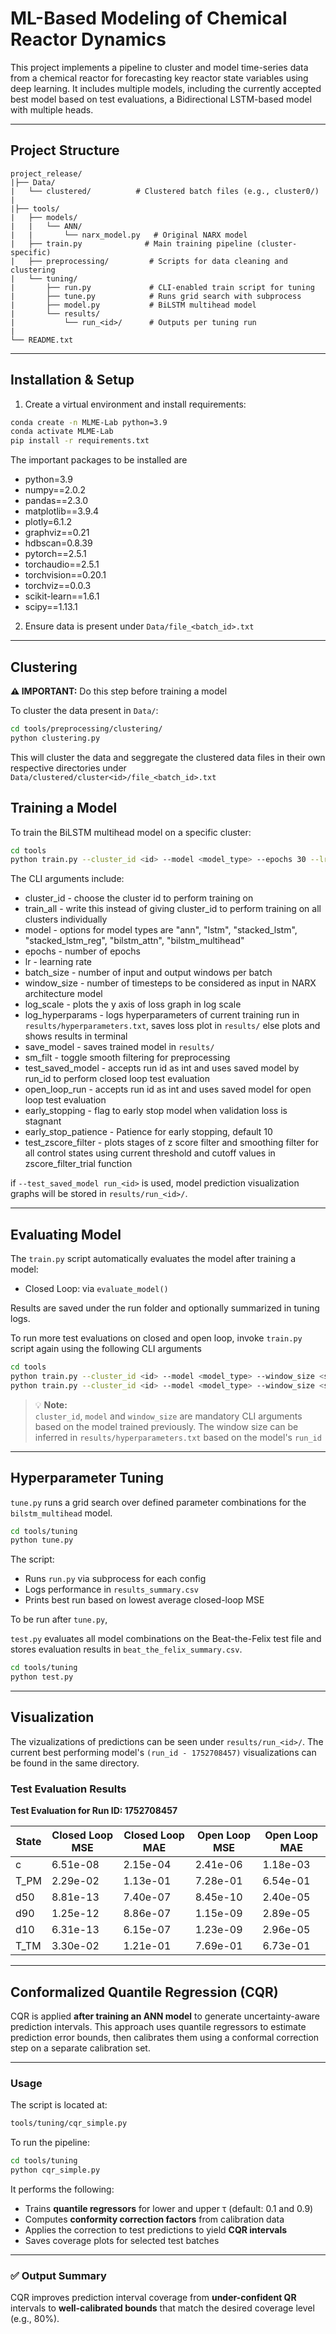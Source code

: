 # ML-Based Modeling of Chemical Reactor Dynamics

This project implements a pipeline to cluster and model time-series data from a chemical reactor for forecasting key reactor state variables using deep learning. It includes multiple models, including the currently accepted best model based on test evaluations, a Bidirectional LSTM-based model with multiple heads.

---

## Project Structure

```
project_release/
|├── Data/
|   └── clustered/          # Clustered batch files (e.g., cluster0/)
|
|├── tools/
|   ├── models/
|   |   └── ANN/
|   |       └── narx_model.py   # Original NARX model
|   ├── train.py              # Main training pipeline (cluster-specific)
|   ├── preprocessing/         # Scripts for data cleaning and clustering
|   └── tuning/
|       ├── run.py             # CLI-enabled train script for tuning
|       ├── tune.py            # Runs grid search with subprocess
|       ├── model.py           # BiLSTM multihead model
|       └── results/
|           └── run_<id>/      # Outputs per tuning run
|
└── README.txt
```

---

## Installation & Setup

1. Create a virtual environment and install requirements:

```bash
conda create -n MLME-Lab python=3.9
conda activate MLME-Lab
pip install -r requirements.txt
```

The important packages to be installed are
- python=3.9
- numpy==2.0.2
- pandas==2.3.0
- matplotlib==3.9.4
- plotly=6.1.2
- graphviz==0.21
- hdbscan=0.8.39
- pytorch==2.5.1
- torchaudio==2.5.1
- torchvision==0.20.1
- torchviz==0.0.3
- scikit-learn==1.6.1
- scipy==1.13.1



2. Ensure data is present under `Data/file_<batch_id>.txt`

---

## Clustering

**⚠️ IMPORTANT:**  Do this step before training a model

To cluster the data present in `Data/`:

```bash
cd tools/preprocessing/clustering/
python clustering.py
```

This will cluster the data and seggregate the clustered data files in their own respective directories under `Data/clustered/cluster<id>/file_<batch_id>.txt`

## Training a Model

To train the BiLSTM multihead model on a specific cluster:

```bash
cd tools
python train.py --cluster_id <id> --model <model_type> --epochs 30 --lr 5e-4 --batch_size 64 --window_size <size>
```

The CLI arguments include:

- cluster_id - choose the cluster id to perform training on
- train_all - write this instead of giving cluster_id to perform training on all clusters individually
- model - options for model types are "ann", "lstm", "stacked_lstm", "stacked_lstm_reg", "bilstm_attn", "bilstm_multihead"
- epochs - number of epochs
- lr - learning rate
- batch_size - number of input and output windows per batch
- window_size - number of timesteps to be considered as input in NARX architecture model
- log_scale - plots the y axis of loss graph in log scale
- log_hyperparams - logs hyperparameters of current training run in `results/hyperparameters.txt`, saves loss plot in `results/` else plots and shows results in terminal
- save_model - saves trained model in `results/`
- sm_filt - toggle smooth filtering for preprocessing
- test_saved_model - accepts run id as int and uses saved model by run_id to perform closed loop test evaluation
- open_loop_run - accepts run id as int and uses saved model for open loop test evaluation
- early_stopping - flag to early stop model when validation loss is stagnant
- early_stop_patience - Patience for early stopping, default 10
- test_zscore_filter - plots stages of z score filter and smoothing filter for all control states using current threshold and cutoff values in zscore_filter_trial function


if `--test_saved_model run_<id>` is used, model prediction visualization graphs will be stored in `results/run_<id>/`.

---

## Evaluating Model

The `train.py` script automatically evaluates the model after training a model:

- Closed Loop: via `evaluate_model()`

Results are saved under the run folder and optionally summarized in tuning logs.

To run more test evaluations on closed and open loop, invoke `train.py` script again using the following CLI arguments

```bash
cd tools
python train.py --cluster_id <id> --model <model_type> --window_size <size> --test_saved_model <run_id>
python train.py --cluster_id <id> --model <model_type> --window_size <size> --open_loop_run <run_id>
```

> 💡 **Note:**  
> `cluster_id`, `model` and `window_size` are mandatory CLI arguments based on the model trained previously. The window size can be inferred in `results/hyperparameters.txt` based on the model's `run_id`

---

## Hyperparameter Tuning

`tune.py` runs a grid search over defined parameter combinations for the `bilstm_multihead` model.

```bash
cd tools/tuning
python tune.py
```

The script:

- Runs `run.py` via subprocess for each config
- Logs performance in `results_summary.csv`
- Prints best run based on lowest average closed-loop MSE

To be run after `tune.py`,

`test.py` evaluates all model combinations on the Beat-the-Felix test file and stores evaluation results in `beat_the_felix_summary.csv`.

```bash
cd tools/tuning
python test.py
```

---

## Visualization

The vizualizations of predictions can be seen under `results/run_<id>/`. The current best performing model's `(run_id - 1752708457)` visualizations can be found in the same directory.


### Test Evaluation Results

**Test Evaluation for Run ID: 1752708457**

<div align="center">

| State | Closed Loop MSE | Closed Loop MAE | Open Loop MSE | Open Loop MAE |
|-------|------------------|------------------|----------------|----------------|
| c     | 6.51e-08         | 2.15e-04         | 2.41e-06       | 1.18e-03       |
| T_PM  | 2.29e-02         | 1.13e-01         | 7.28e-01       | 6.54e-01       |
| d50   | 8.81e-13         | 7.40e-07         | 8.45e-10       | 2.40e-05       |
| d90   | 1.25e-12         | 8.86e-07         | 1.15e-09       | 2.89e-05       |
| d10   | 6.31e-13         | 6.15e-07         | 1.23e-09       | 2.96e-05       |
| T_TM  | 3.30e-02         | 1.21e-01         | 7.69e-01       | 6.73e-01       |


</div>



---


## Conformalized Quantile Regression (CQR)

CQR is applied **after training an ANN model** to generate uncertainty-aware prediction intervals. This approach uses quantile regressors to estimate prediction error bounds, then calibrates them using a conformal correction step on a separate calibration set.

---

### Usage

The script is located at:

```bash
tools/tuning/cqr_simple.py
```

To run the pipeline:

```bash
cd tools/tuning
python cqr_simple.py
```

It performs the following:
- Trains **quantile regressors** for lower and upper τ (default: 0.1 and 0.9)
- Computes **conformity correction factors** from calibration data
- Applies the correction to test predictions to yield **CQR intervals**
- Saves coverage plots for selected test batches


---

### ✅ Output Summary

CQR improves prediction interval coverage from **under-confident QR** intervals to **well-calibrated bounds** that match the desired coverage level (e.g., 80%).

